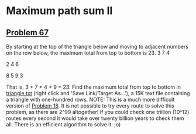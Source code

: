 # Maximum path sum II
## [Problem 67](https://projecteuler.net/problem=67)
By starting at the top of the triangle below and moving to adjacent numbers on the row below, the maximum total from top to bottom is 23.
3
7 4

2 4 6

8 5 9 3



That is, 3 + 7 + 4 + 9 = 23.
Find the maximum total from top to bottom in [triangle.txt](project/resources/p067_triangle.txt) (right click and 'Save Link/Target As...'), a 15K text file containing a triangle with one-hundred rows.
NOTE: This is a much more difficult version of [Problem 18](problem=18). It is not possible to try every route to solve this problem, as there are 2^99 altogether! If you could check one trillion (10^12) routes every second it would take over twenty billion years to check them all. There is an efficient algorithm to solve it. ;o)
